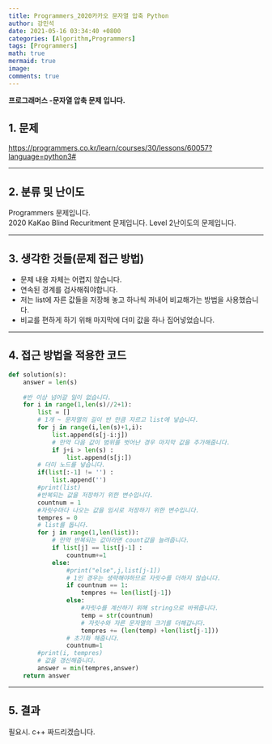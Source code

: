 ```yaml
---
title: Programmers_2020카카오 문자열 압축 Python
author: 강민석
date: 2021-05-16 03:34:40 +0800
categories: [Algorithm,Programmers]
tags: [Programmers]
math: true
mermaid: true
image: 
comments: true
---
```


**프로그래머스 -문자열 압축 문제 입니다.**

## 1. 문제
<https://programmers.co.kr/learn/courses/30/lessons/60057?language=python3#>






-----  

## 2. 분류 및 난이도

Programmers 문제입니다.  
2020 KaKao Blind Recuritment 문제입니다.
Level 2난이도의 문제입니다.


-----  

## 3. 생각한 것들(문제 접근 방법)

- 문제 내용 자체는 어렵지 않습니다.
- 연속된 경계를 검사해줘야합니다.
- 저는 list에 자른 값들을 저장해 놓고 하나씩 꺼내어 비교해가는 방법을 사용했습니다.
- 비교를 편하게 하기 위해 마지막에 더미 값을 하나 집어넣었습니다.






-----  

## 4. 접근 방법을 적용한 코드


```python
def solution(s):
    answer = len(s)
    
    #반 이상 넘어갈 일이 없습니다.
    for i in range(1,len(s)//2+1):
        list = []
        # 1개 ~ 문자열의 길이 반 만큼 자르고 list에 넣습니다.
        for j in range(i,len(s)+1,i):
            list.append(s[j-i:j])
            # 만약 다음 값이 범위를 벗어난 경우 마지막 값을 추가해줍니다.
            if j+i > len(s) :
                list.append(s[j:])
        # 더미 노드를 넣습니다.
        if(list[:-1] != '') : 
            list.append('')
        #print(list)
        #반복되는 값을 저장하기 위한 변수입니다.
        countnum = 1
        #자릿수마다 나오는 값을 임시로 저장하기 위한 변수입니다.
        tempres = 0
        # list를 돕니다.
        for j in range(1,len(list)):
            # 만약 반복되는 값이라면 count값을 늘려줍니다.
            if list[j] == list[j-1] : 
                countnum+=1
            else:
                #print("else",j,list[j-1])
                # 1인 경우는 생략해야하므로 자릿수를 더하지 않습니다.
                if countnum == 1:
                    tempres += len(list[j-1])
                else:
                    #자릿수를 계산하기 위해 string으로 바꿔줍니다.
                    temp = str(countnum)
                    # 자릿수와 자른 문자열의 크기를 더해갑니다.
                    tempres += (len(temp) +len(list[j-1]))
                # 초기화 해줍니다.
                countnum=1
        #print(i, tempres)
        # 값을 갱신해줍니다.
        answer = min(tempres,answer)
    return answer
```


-----



## 5. 결과

필요시. c++ 짜드리겠습니다.















 
